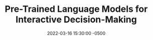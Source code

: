 ---
layout: post
title: Pre-Trained Language Models for Interactive Decision-Making
authors: Shuang Li, Xavier Puig, Chris Paxton, et al.
venue: NeurIPS, 2022
published: 2022-
link: https://arxiv.org/abs/2202.01771
date: 2022-03-16 15:30:00 -0500
location: Online
leader: Yan Ding
tags:
- Task-Motion Planning
---